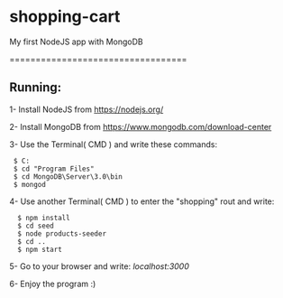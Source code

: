 # shopping-cart
My first NodeJS app with MongoDB

==================================

## Running: 

1- Install NodeJS from https://nodejs.org/

2- Install MongoDB from https://www.mongodb.com/download-center

3- Use the Terminal( CMD ) and write these commands:
 ```
  $ C:
  $ cd "Program Files"
  $ cd MongoDB\Server\3.0\bin
  $ mongod
```
4- Use another Terminal( CMD ) to enter the "shopping" rout and write:
```
  $ npm install
  $ cd seed
  $ node products-seeder
  $ cd ..
  $ npm start
```
5- Go to your browser and write: *localhost:3000*

6- Enjoy the program :)
